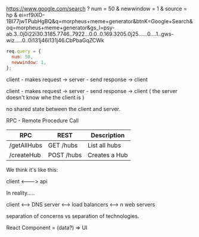 https://www.google.com/search
?
num = 50
&
newwindow = 1
&
source = hp
&
ei=rf9iXO-1BI77jwTPubHgBQ&q=morpheus+meme+generator&btnK=Google+Search&oq=morpheus+meme+generator&gs_l=psy-ab.3..0j0i22i30.3185.7746..7922...0.0..0.169.3205.0j25......0....1..gws-wiz.....0..0i131j46i131j46.CbPbaGqZCWk

```js
req.query = {
  num: 50,
  newwindow: 1,
};
```

client - makes request -> server - send response -> client

client - makes request -> server - send response -> client ( the server doesn't know whe the client is )

no shared state between the client and server.

RPC - Remote Procedure Call

| RPC         | REST       | Description   |
| ----------- | ---------- | ------------- |
| /getAllHubs | GET /hubs  | List all hubs |
| /createHub  | POST /hubs | Creates a Hub |

We think it's like this:

client <---> api

In reality.....

client <--> DNS server <--> load balancers <--> n web servers

separation of concerns vs separation of technologies.

React Component = (data?) => UI
